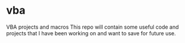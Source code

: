 # vba
VBA projects and macros
This repo will contain some useful code and projects that I have been working on and want to save for future use.
